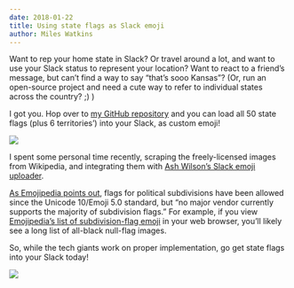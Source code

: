 ```yaml
---
date: 2018-01-22
title: Using state flags as Slack emoji
author: Miles Watkins
---
```


Want to rep your home state in Slack? Or travel around a lot, and want to use your Slack status to represent your location? Want to react to a friend’s message, but can’t find a way to say “that’s sooo Kansas”? (Or, run an open-source project and need a cute way to refer to individual states across the country? ;) )

I got you. Hop over to [my GitHub repository](https://github.com/mileswwatkins/slack_state_flags) and you can load all 50 state flags (plus 6 territories’) into your Slack, as custom emoji!

![](https://cdn-images-1.medium.com/max/2000/1*Lr3sByZd7z5l-Ch63XHBqg.png)

I spent some personal time recently, scraping the freely-licensed images from Wikipedia, and integrating them with [Ash Wilson’s Slack emoji uploader](https://github.com/smashwilson/slack-emojinator).

[As Emojipedia points out](https://blog.emojipedia.org/us-state-flag-emojis-now-possible/), flags for political subdivisions have been allowed since the Unicode 10/Emoji 5.0 standard, but “no major vendor currently supports the majority of subdivision flags.” For example, if you view [Emojipedia’s list of subdivision-flag emoji](https://emojipedia.org/subdivision-flags/) in your web browser, you’ll likely see a long list of all-black null-flag images.

So, while the tech giants work on proper implementation, go get state flags into your Slack today!

![](https://cdn-images-1.medium.com/max/2000/1*dIBNq3xI_-AScEThl3ZVfA.png)
